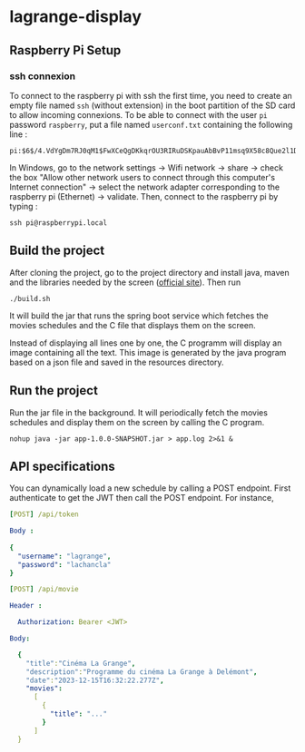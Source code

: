 # lagrange-display


## Raspberry Pi Setup

### ssh connexion

To connect to the raspberry pi with ssh the first time, you need to create an empty file named `ssh` (without extension) in the boot partition of the SD card to allow incoming connexions. To be able to connect with the user `pi` password `raspberry`, put a file named `userconf.txt` containing the following line :

```
pi:$6$/4.VdYgDm7RJ0qM1$FwXCeQgDKkqrOU3RIRuDSKpauAbBvP11msq9X58c8Que2l1Dwq3vdJMgiZlQSbEXGaY5esVHGBNbCxKLVNqZW1
```

In Windows, go to the network settings -> Wifi network -> share -> check the box "Allow other network users to connect through this computer's Internet connection" -> select the network adapter corresponding to the raspberry pi (Ethernet) -> validate. Then, connect to the raspberry pi by typing :

```shell
ssh pi@raspberrypi.local
```

## Build the project

After cloning the project, go to the project directory and install java, maven and the libraries needed by the screen ([official site](https://www.waveshare.com/wiki/12.48inch_e-Paper_Module_(B))). Then run

```shell
./build.sh
```

It will build the jar that runs the spring boot service which fetches the movies schedules and the C file that displays them on the screen. 

Instead of displaying all lines one by one, the C programm will display an image containing all the text. This image is generated by the java program based on a json file and saved in the resources directory. 

## Run the project

Run the jar file in the background. It will periodically fetch the movies schedules and display them on the screen by calling the C program.

```shell
nohup java -jar app-1.0.0-SNAPSHOT.jar > app.log 2>&1 &
```

## API specifications

You can dynamically load a new schedule by calling a POST endpoint. First authenticate to get the JWT then call the POST endpoint. For instance,

```yaml
[POST] /api/token

Body : 
  
{
  "username": "lagrange",
  "password": "lachancla"
}
```
```yaml
[POST] /api/movie

Header :

  Authorization: Bearer <JWT>

Body:

  {
    "title":"Cinéma La Grange",
    "description":"Programme du cinéma La Grange à Delémont",
    "date":"2023-12-15T16:32:22.277Z",
    "movies":
      [
        {
          "title": "..."
        }
      ]
  } 
```
